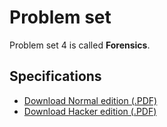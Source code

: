 # Problem set

Problem set 4 is called **Forensics**.

## Specifications

* [Download Normal edition (.PDF)](pset4.pdf)
* [Download Hacker edition (.PDF)](hacker4.pdf)
